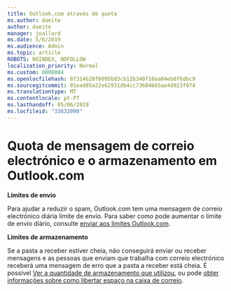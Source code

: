 ```yaml
---
title: Outlook.com através de quota
ms.author: daeite
author: daeite
manager: joallard
ms.date: 5/6/2019
ms.audience: Admin
ms.topic: article
ROBOTS: NOINDEX, NOFOLLOW
localization_priority: Normal
ms.custom: 8000084
ms.openlocfilehash: 8f314b20f6095b83cb12b340f10aa04eb8f6dbc9
ms.sourcegitcommit: 01ead85a22e62931db4cc73604b65ae4d923f974
ms.translationtype: MT
ms.contentlocale: pt-PT
ms.lasthandoff: 05/06/2019
ms.locfileid: "33632090"
---
```

# <a name="email-and-storage-quota-in-outlookcom"></a>Quota de mensagem de correio electrónico e o armazenamento em Outlook.com

**Limites de envio**

Para ajudar a reduzir o spam, Outlook.com tem uma mensagem de correio electrónico diária limite de envio. Para saber como pode aumentar o limite de envio diário, consulte [enviar aos limites Outlook.com](https://support.office.com/article/279ee200-594c-40f0-9ec8-bb6af7735c2e).

**Limites de armazenamento**

Se a pasta a receber estiver cheia, não conseguirá enviar ou receber mensagens e as pessoas que enviam que trabalha com correio electrónico receberá uma mensagem de erro que a pasta a receber está cheia. É possível [Ver a quantidade de armazenamento que utilizou](https://go.microsoft.com/fwlink/?linkid=2052089), ou pode [obter informações sobre como libertar espaço na caixa de correio](https://support.office.com/article/7ac99134-69e5-4619-ac0b-2d313bba5e9e).